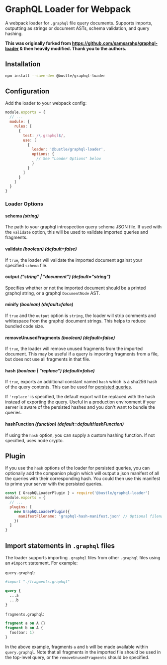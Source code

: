 # GraphQL Loader for Webpack

A webpack loader for `.graphql` file query documents. Supports imports, outputting as strings or document ASTs, schema validation, and query hashing.

**This was originally forked from https://github.com/samsarahq/graphql-loader & then heavily modified. Thank you to the authors.**

## Installation

```bash
npm install --save-dev @bustle/graphql-loader
```

## Configuration

Add the loader to your webpack config:

```js
module.exports = {
  // ...
  module: {
    rules: [
      {
        test: /\.graphql$/,
        use: [
          {
            loader: '@bustle/graphql-loader',
            options: {
              // See "Loader Options" below
            }
          }
        ]
      }
    ]
  }
}
```

### Loader Options

#### schema _(string)_

The path to your graphql introspection query schema JSON file. If used with the `validate` option, this will be used to validate imported queries and fragments.

#### validate _(boolean) (default=false)_

If `true`, the loader will validate the imported document against your specified `schema` file.

#### output _("string" | "document") (default="string")_

Specifies whether or not the imported document should be a printed graphql string, or a graphql `DocumentNode` AST.

#### minify _(boolean) (default=false)_

If `true` and the `output` option is `string`, the loader will strip comments and whitespace from the graphql document strings. This helps to reduce bundled code size.

#### removeUnusedFragments _(boolean) (default=false)_

If `true`, the loader will remove unused fragments from the imported document. This may be useful if a query is importing fragments from a file, but does not use all fragments in that file.

#### hash _(boolean | "replace") (default=false)_

If `true`, exports an additional constant named `hash` which is a sha256 hash of the query contents. This can be used for [persisted queries](https://www.apollographql.com/docs/apollo-server/performance/apq/).

If `'replace'` is specified, the default export will be replaced with the hash instead of exporting the query. Useful in a production environment if your server is aware of the persisted hashes and you don't want to bundle the queries.

#### hashFunction _(function) (default=defaultHashFunction)_

If using the `hash` option, you can supply a custom hashing function. If not specified, uses node crypto.

## Plugin

If you use the `hash` options of the loader for persisted queries, you can optionally add the companion plugin which will output a json manifest of all the queries with their corresponding hash. You could then use this manifest to prime your server with the persisted queries.

```js
const { GraphQLLoaderPlugin } = require('@bustle/graphql-loader')
module.exports = {
  // ...
  plugins: [
    new GraphQLLoaderPlugin({
      manifestFilename: 'graphql-hash-manifest.json' // Optional filename option. This is the default
    })
  ]
}
```

## Import statements in `.graphql` files

The loader supports importing `.graphql` files from other `.graphql` files using an `#import` statement. For example:

`query.graphql`:

```graphql
#import "./fragments.graphql"

query {
  ...a
  ...b
}
```

`fragments.graphql`:

```graphql
fragment a on A {}
fragment b on A {
  foo(bar: 1)
}
```

In the above example, fragments `a` and `b` will be made available within `query.graphql`. Note that all fragments in the imported file should be used in the top-level query, or the `removeUnusedFragments` should be specified.
